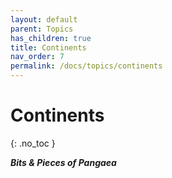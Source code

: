 ```yaml
---
layout: default
parent: Topics
has_children: true
title: Continents
nav_order: 7
permalink: /docs/topics/continents
---
```


# Continents
{: .no_toc }

__*Bits & Pieces of Pangaea*__

